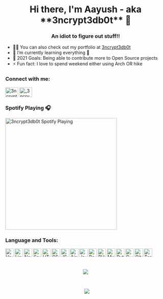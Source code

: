 <h1 align="center">Hi there, I'm Aayush - aka **3ncrypt3db0t** 👋 </h1>
<h3 align="center">An idiot to figure out stuff!!</h3>

- 👨‍💻 You can also check out my portfolio at [3ncrypt3db0t](https://3ncrypt3db0t.github.io/)
- 🌱 I’m currently learning everything 🤣
- 🥅 2021 Goals: Being able to contribute more to Open Source projects
- ⚡ Fun fact: I love to spend weekend either using Arch OR hike

<h3 align="left">Connect with me:</h3>
<p align="left">
<a href="https://t.me/ID10TIRL" target="blank"><img align="center" src="https://cdn.jsdelivr.net/npm/simple-icons@3.0.1/icons/telegram.svg" alt="3ncrypt3db0t" height="30" width="40" /></a>
<a href="https://github.com/3ncrypt3db0t" target="blank"><img align="center" src="https://cdn.jsdelivr.net/npm/simple-icons@3.0.1/icons/github.svg" alt="_3ncrypt3db0t" height="30" width="40" /></a>
</p>

### Spotify Playing 🎧
<img src="https://now-playing-codestackr.vercel.app/api/spotify-playing" alt="3ncrypt3db0t Spotify Playing" width="350" />

### Language and Tools:

<img align="left" alt="VsCode" width="26px" src="https://cutt.ly/mxZZddV" />
<img align="left" alt="Linux" width="26px" src="https://cutt.ly/BxZZD3m" />
<img align="left" alt="Network" width="26px" src="https://cutt.ly/NxZXfQY" />
<img align="left" alt="Servers" width="26px" src="https://cutt.ly/IxZXzcJ" />
<img align="left" alt="HTML" width="26px" src="https://cutt.ly/gxZK0xn" />
<img align="left" alt="CSS" width="26px" src="https://cutt.ly/gxZK4uO" />
<img align="left" alt="JS" width="26px" src="https://cutt.ly/WxZLyjk" />
<img align="left" alt="Ajax" width="26px" src="https://cutt.ly/5xZCNgQ" />
<img align="left" alt="Json" width="26px" src="https://cutt.ly/4xZBho8" />
<img align="left" alt="React" width="26px" src="https://cutt.ly/mxZLfUw" />
<img align="left" alt="PHP" width="26px" src="https://cutt.ly/KxZLR4F" />
<img align="left" alt="MySQL" width="26px" src="https://cutt.ly/yxZLSlx" />
<img align="left" alt="Python" width="26px" src="https://cutt.ly/nxZLKFZ" />
<img align="left" alt="C" width="26px" src="https://cutt.ly/YxZ8hWp" />
<img align="left" alt="GitHub" width="26px" src="https://cutt.ly/txZChgq" />
<img align="left" alt="Terminal" width="26px" src="https://cutt.ly/YxZCWbH" />

<br/>
<br/>

<br/>
<p align="center">
  <img src="https://github-readme-stats.vercel.app/api/top-langs?username=3ncrypt3db0t&show_icons=true&locale=en&layout=compact">
</p>
<br/>

<p align="center">&nbsp;
  <img src="https://github-readme-stats.vercel.app/api?username=3ncrypt3db0t&show_icons=true&locale=en">
</p>


